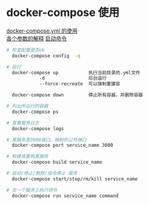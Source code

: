 # docker-compose 使用

[docker-compose.yml 的使用](https://www.jianshu.com/p/658911a8cff3)  
[各个参数的解释](https:#blog.csdn.net/qq_36148847/article/details/79427878)
[启动命令](https://www.cnblogs.com/moxiaoan/p/9299404.html)

```bash
# 检查配置是否ok
  docker-compose config  -q

# 运行
  docker-compose up           执行当前目录的.yml文件
            -d                后台运行
            --force-recreate  可以强制重建容

  docker-compose down         停止所有容器，并删除容器

# 列出所运行的容器
  docker-compose ps

# 查看服务日志
  docker-compose logs

# 某服务里3000端口，映射的公共端口
  docker-compose port service_name 3000

# 构建或重构某服务
  docker-compose build service_name

# 启动/停止/删除/指令停止 服务
  docker-compose start/stop/rm/kill service_name

# 在一个服务上执行命令
  docker-compose run service_name command

```
